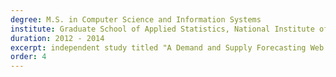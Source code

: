 ```yaml
---
degree: M.S. in Computer Science and Information Systems
institute: Graduate School of Applied Statistics, National Institute of Development Administration (NIDA), Thailand
duration: 2012 - 2014
excerpt: independent study titled "A Demand and Supply Forecasting Web Application".
order: 4
---
```

